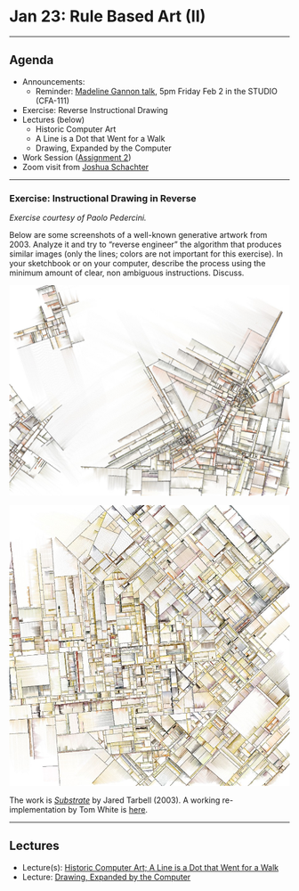 # Jan 23: Rule Based Art (II)

---

## Agenda

* Announcements: 
	* Reminder: [Madeline Gannon talk](https://studioforcreativeinquiry.org/events/breathing-life-into-machines), 5pm Friday Feb 2 in the STUDIO (CFA-111)
* Exercise: Reverse Instructional Drawing
* Lectures (below)
	* Historic Computer Art
	* A Line is a Dot that Went for a Walk
	* Drawing, Expanded by the Computer
* Work Session ([Assignment 2](../../../assignments/02_rule_based_art/README.md))
* Zoom visit from [Joshua Schachter](https://www.inverse.com/input/culture/tiktok-robotsdraw-joshua-schachter-art)

---


### Exercise: Instructional Drawing in Reverse

*Exercise courtesy of Paolo Pedercini.*

Below are some screenshots of a well-known generative artwork from 2003. Analyze it and try to “reverse engineer” the algorithm that produces similar images (only the lines; colors are not important for this exercise). In your sketchbook or on your computer, describe the process using the minimum amount of clear, non ambiguous instructions. Discuss.

![tarbell-2.jpg](img/tarbell-2.jpg)

![tarbell-1.jpg](img/tarbell-1.jpg)

The work is [*Substrate*](http://www.complexification.net/gallery/machines/substrate/) by Jared Tarbell (2003). A working re-implementation by Tom White is [here](https://dribnet.github.io/substrate/).

---

## Lectures

* Lecture(s): [Historic Computer Art; A Line is a Dot that Went for a Walk](https://courses.ideate.cmu.edu/60-428/f2021/daily-notes/09-01-lines-and-svgs/)
* Lecture: [Drawing, Expanded by the Computer](https://github.com/golanlevin/lectures/tree/master/lecture_drawing) 

